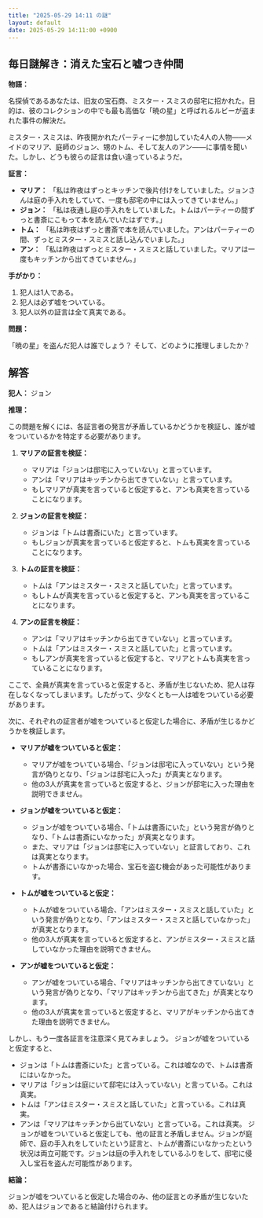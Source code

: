 ```yaml
---
title: "2025-05-29 14:11 の謎"
layout: default
date: 2025-05-29 14:11:00 +0900
---
```

## 毎日謎解き：消えた宝石と嘘つき仲間

**物語：**

名探偵であるあなたは、旧友の宝石商、ミスター・スミスの邸宅に招かれた。目的は、彼のコレクションの中でも最も高価な「暁の星」と呼ばれるルビーが盗まれた事件の解決だ。

ミスター・スミスは、昨夜開かれたパーティーに参加していた4人の人物――メイドのマリア、庭師のジョン、甥のトム、そして友人のアン――に事情を聞いた。しかし、どうも彼らの証言は食い違っているようだ。

**証言：**

*   **マリア：** 「私は昨夜はずっとキッチンで後片付けをしていました。ジョンさんは庭の手入れをしていて、一度も邸宅の中には入ってきていません。」
*   **ジョン：** 「私は夜通し庭の手入れをしていました。トムはパーティーの間ずっと書斎にこもって本を読んでいたはずです。」
*   **トム：** 「私は昨夜はずっと書斎で本を読んでいました。アンはパーティーの間、ずっとミスター・スミスと話し込んでいました。」
*   **アン：** 「私は昨夜はずっとミスター・スミスと話していました。マリアは一度もキッチンから出てきていません。」

**手がかり：**

1.  犯人は1人である。
2.  犯人は必ず嘘をついている。
3.  犯人以外の証言は全て真実である。

**問題：**

「暁の星」を盗んだ犯人は誰でしょう？ そして、どのように推理しましたか？

## 解答

**犯人：** ジョン

**推理：**

この問題を解くには、各証言者の発言が矛盾しているかどうかを検証し、誰が嘘をついているかを特定する必要があります。

1.  **マリアの証言を検証：**
    *   マリアは「ジョンは邸宅に入っていない」と言っています。
    *   アンは「マリアはキッチンから出てきていない」と言っています。
    *   もしマリアが真実を言っていると仮定すると、アンも真実を言っていることになります。

2.  **ジョンの証言を検証：**
    *   ジョンは「トムは書斎にいた」と言っています。
    *   もしジョンが真実を言っていると仮定すると、トムも真実を言っていることになります。

3.  **トムの証言を検証：**
    *   トムは「アンはミスター・スミスと話していた」と言っています。
    *   もしトムが真実を言っていると仮定すると、アンも真実を言っていることになります。

4.  **アンの証言を検証：**
    *   アンは「マリアはキッチンから出てきていない」と言っています。
    *   トムは「アンはミスター・スミスと話していた」と言っています。
    *   もしアンが真実を言っていると仮定すると、マリアとトムも真実を言っていることになります。

ここで、全員が真実を言っていると仮定すると、矛盾が生じないため、犯人は存在しなくなってしまいます。したがって、少なくとも一人は嘘をついている必要があります。

次に、それぞれの証言者が嘘をついていると仮定した場合に、矛盾が生じるかどうかを検証します。

*   **マリアが嘘をついていると仮定：**
    *   マリアが嘘をついている場合、「ジョンは邸宅に入っていない」という発言が偽りとなり、「ジョンは邸宅に入った」が真実となります。
    *   他の3人が真実を言っていると仮定すると、ジョンが邸宅に入った理由を説明できません。

*   **ジョンが嘘をついていると仮定：**
    *   ジョンが嘘をついている場合、「トムは書斎にいた」という発言が偽りとなり、「トムは書斎にいなかった」が真実となります。
    *   また、マリアは「ジョンは邸宅に入っていない」と証言しており、これは真実となります。
    *   トムが書斎にいなかった場合、宝石を盗む機会があった可能性があります。

*   **トムが嘘をついていると仮定：**
    *   トムが嘘をついている場合、「アンはミスター・スミスと話していた」という発言が偽りとなり、「アンはミスター・スミスと話していなかった」が真実となります。
    *   他の3人が真実を言っていると仮定すると、アンがミスター・スミスと話していなかった理由を説明できません。

*   **アンが嘘をついていると仮定：**
    *   アンが嘘をついている場合、「マリアはキッチンから出てきていない」という発言が偽りとなり、「マリアはキッチンから出てきた」が真実となります。
    *   他の3人が真実を言っていると仮定すると、マリアがキッチンから出てきた理由を説明できません。

しかし、もう一度各証言を注意深く見てみましょう。
ジョンが嘘をついていると仮定すると、
* ジョンは「トムは書斎にいた」と言っている。これは嘘なので、トムは書斎にはいなかった。
* マリアは「ジョンは庭にいて邸宅には入っていない」と言っている。これは真実。
* トムは「アンはミスター・スミスと話していた」と言っている。これは真実。
* アンは「マリアはキッチンから出ていない」と言っている。これは真実。
ジョンが嘘をついていると仮定しても、他の証言と矛盾しません。ジョンが庭師で、庭の手入れをしていたという証言と、トムが書斎にいなかったという状況は両立可能です。ジョンは庭の手入れをしているふりをして、邸宅に侵入し宝石を盗んだ可能性があります。

**結論：**

ジョンが嘘をついていると仮定した場合のみ、他の証言との矛盾が生じないため、犯人はジョンであると結論付けられます。
